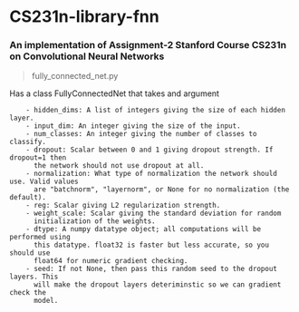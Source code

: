 # CS231n-library-fnn

### An implementation of Assignment-2 Stanford Course CS231n on Convolutional Neural Networks

>fully_connected_net.py

Has a class FullyConnectedNet that takes and argument 

        - hidden_dims: A list of integers giving the size of each hidden layer.
        - input_dim: An integer giving the size of the input.
        - num_classes: An integer giving the number of classes to classify.
        - dropout: Scalar between 0 and 1 giving dropout strength. If dropout=1 then
          the network should not use dropout at all.
        - normalization: What type of normalization the network should use. Valid values
          are "batchnorm", "layernorm", or None for no normalization (the default).
        - reg: Scalar giving L2 regularization strength.
        - weight_scale: Scalar giving the standard deviation for random
          initialization of the weights.
        - dtype: A numpy datatype object; all computations will be performed using
          this datatype. float32 is faster but less accurate, so you should use
          float64 for numeric gradient checking.
        - seed: If not None, then pass this random seed to the dropout layers. This
          will make the dropout layers deteriminstic so we can gradient check the
          model.
        
